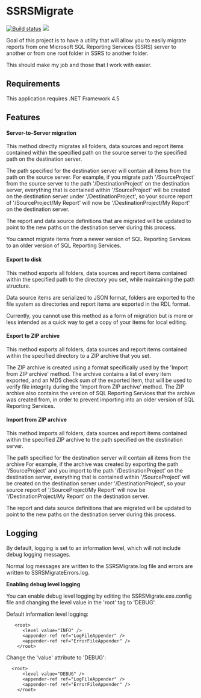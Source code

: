 SSRSMigrate
========
[![Build status](https://ci.appveyor.com/api/projects/status/bvj8gbpf8400t689?svg=true)](https://ci.appveyor.com/project/jpann/ssrsmigrate) [![](https://img.shields.io/appveyor/tests/jpann/SSRSMigrate.svg)](https://ci.appveyor.com/project/jpann/ssrsmigrate/build/tests)

Goal of this project is to have a utility that will allow you to easily migrate reports from one Microsoft SQL Reporting Services (SSRS) server to another or from one root folder in SSRS to another folder.

This should make my job and those that I work with easier.

Requirements
-----
This application requires .NET Framework 4.5

Features
-----

#### Server-to-Server migration
This method directly migrates all folders, data sources and report items contained within the specified path on the source server to the specified path on the destination server. 

The path specified for the destination server will contain all items from the path on the source server. For example, if you migrate path '/SourceProject' from the source server to the path '/DestinationProject' on the destination server, everything that is contained within '/SourceProject' will be created on the destination server under '/DestinationProject', so your source report of '/SourceProject/My Report' will now be '/DestinationProject/My Report' on the destination server.

The report and data source definitions that are migrated will be updated to point to the new paths on the destination server during this process.

You cannot migrate items from a newer version of SQL Reporting Services to an older version of SQL Reporting Services.

#### Export to disk
This method exports all folders, data sources and report items contained within the specified path to the directory you set, while maintaining the path structure.

Data source items are serialized to JSON format, folders are exported to the file system as directories and report items are exported in the RDL format.

Currently, you cannot use this method as a form of migration but is more or less intended as a quick way to get a copy of your items for local editing.

#### Export to ZIP archive
This method exports all folders, data sources and report items contained within the specified directory to a ZIP archive that you set. 

The ZIP archive is created using a format specifically used by the 'Import from ZIP archive' method. The archive contains a list of every item exported, and an MD5 check sum of the exported item, that will be used to verify file integrity during the 'Import from ZIP archive' method. The ZIP archive also contains the version of SQL Reporting Services that the archive was created from, in order to prevent importing into an older version of SQL Reporting Services.

#### Import from ZIP archive
This method imports all folders, data sources and report items contained within the specified ZIP archive to the path specified on the destination server.

The path specified for the destination server will contain all items from the archive For example, if the archive was created by exporting the path '/SourceProject' and you import to the path '/DestinationProject' on the destination server, everything that is contained within '/SourceProject' will be created on the destination server under '/DestinationProject', so your source report of '/SourceProject/My Report' will now be '/DestinationProject/My Report' on the destination server.

The report and data source definitions that are migrated will be updated to point to the new paths on the destination server during this process.

Logging
-----
By default, logging is set to an information level, which will not include debug logging messages.

Normal log messages are written to the SSRSMigrate.log file and errors are written to SSRSMigrateErrors.log.

**Enabling debug level logging**


You can enable debug level logging by editing the SSRSMigrate.exe.config file and changing the level value in the 'root' tag to 'DEBUG'.

 Default information level logging:

       <root>
          <level value="INFO" />
          <appender-ref ref="LogFileAppender" />
          <appender-ref ref="ErrorFileAppender" />
        </root>
 

 Change the 'value' attribute to 'DEBUG':
  

      <root>
          <level value="DEBUG" />
          <appender-ref ref="LogFileAppender" />
          <appender-ref ref="ErrorFileAppender" />
        </root>


